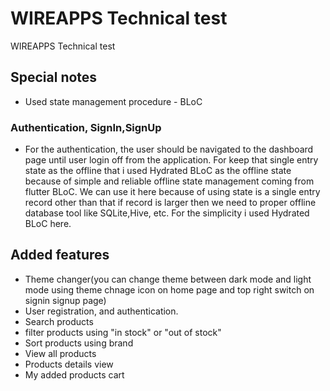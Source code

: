 # WIREAPPS Technical test

WIREAPPS Technical test

## Special notes 

- Used state management procedure - BLoC

### Authentication, SignIn,SignUp

- For the authentication, the user should be navigated to the dashboard page
  until user login off from the application. For keep that single entry state as the offline
  that i used Hydrated BLoC as the offline state because of simple and reliable
  offline state management coming from flutter BLoC. We can use it here because of using state is a
  single entry record other than that if record is larger then we need to proper offline database tool
  like SQLite,Hive, etc. For the simplicity i used Hydrated BLoC here.

## Added features

- Theme changer(you can change theme between dark mode and light mode using theme chnage icon on home page
  and top right switch on signin signup page)
- User registration, and authentication.
- Search products
- filter products using "in stock" or "out of stock"
- Sort products using brand
- View all products
- Products details view
- My added products cart


